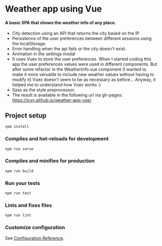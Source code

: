 # Weather app using Vue

#### A basic SPA that shows the weather info of any place.

- City detection using an API that returns the city based on the IP.
- Persistence of the user preferences between different sessions using the localStorage.
- Error handling when the api fails or the city doesn't exist.
- Animation in the settings modal
- It uses Vuex to store the user preferences. When I started coding this app the user preferences values were used in different components. But after some refactor in the WeatherInfo.vue component (I wanted to make it more versatile to include new weather values without having to modify it) Vuex doesn't seem to be as necessary as before... Anyway, it helped me to understand how Vuex works :)
- Sass as the style preprocessor.
- The result is available in the following url via gh-pages:
	https://jcvv.github.io/weather-app-vue/

## Project setup
```
npm install
```

### Compiles and hot-reloads for development
```
npm run serve
```

### Compiles and minifies for production
```
npm run build
```

### Run your tests
```
npm run test
```

### Lints and fixes files
```
npm run lint
```

### Customize configuration
See [Configuration Reference](https://cli.vuejs.org/config/).
